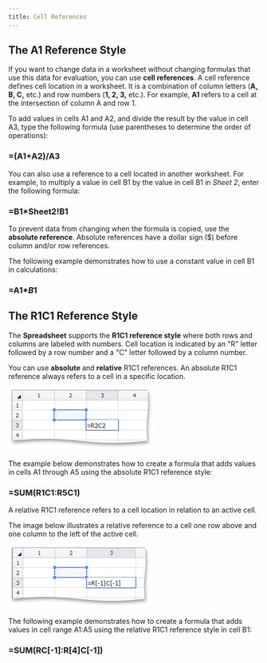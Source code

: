```yaml
---
title: Cell References
---
```

## The A1 Reference Style
If you want to change data in a worksheet without changing formulas that use this data for evaluation, you can use **cell references**. A cell reference defines cell location in a worksheet. It is a combination of column letters (**A, B, C,** etc.) and row numbers (**1, 2, 3,** etc.). For example, **A1** refers to a cell at the intersection of column A and row 1.

To add values in cells A1 and A2, and divide the result by the value in cell A3, type the following formula (use parentheses to determine the order of operations):

### =(A1+A2)/A3

You can also use a reference to a cell located in another worksheet. For example, to multiply a value in cell B1 by the value in cell B1 in _Sheet 2_, enter the following formula:

### =B1*Sheet2!B1

To prevent data from changing when the formula is copied, use the **absolute reference**. Absolute references have a dollar sign ($) before column and/or row references.

The following example demonstrates how to use a constant value in cell B1 in calculations:

### =A1*$B$1

## The R1C1 Reference Style
The **Spreadsheet** supports the **R1C1 reference style** where both rows and columns are labeled with numbers. Cell location is indicated by an "R" letter followed by a row number and a "C" letter followed by a column number.

You can use **absolute** and **relative** R1C1 references. An absolute R1C1 reference always refers to a cell in a specific location.

![AbsoluteR1C1Reference.png](../../../images/Img21254.png)

The example below demonstrates how to create a formula that adds values in cells A1 through A5 using the absolute R1C1 reference style:

### =SUM(R1C1:R5C1)

A relative R1C1 reference refers to a cell location in relation to an active cell.

The image below illustrates a relative reference to a cell one row above and one column to the left of the active cell.

![RelativeR1C1Reference.png](../../../images/Img21255.png)

The following example demonstrates how to create a formula that adds values in cell range A1:A5 using the relative R1C1 reference style in cell B1:

### =SUM(RC[-1]:R[4]C[-1])